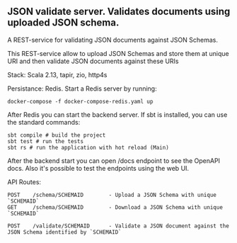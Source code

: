 ## JSON validate server. Validates documents using uploaded JSON schema.

A REST-service for validating JSON documents against JSON Schemas.

This REST-service allow to upload JSON Schemas and store them at unique URI and then validate JSON documents against these URIs

Stack: Scala 2.13, tapir, zio, http4s

Persistance: Redis. Start a Redis server by running:
```
docker-compose -f docker-compose-redis.yaml up
```

After Redis you can start the backend server. If sbt is installed, you can use the standard commands:

```shell
sbt compile # build the project
sbt test # run the tests
sbt rs # run the application with hot reload (Main)
```

After the backend start you can open /docs endpoint to see the OpenAPI docs. Also it's possible to test the endpoints using the web UI.

API Routes:
```
POST    /schema/SCHEMAID        - Upload a JSON Schema with unique `SCHEMAID`
GET     /schema/SCHEMAID        - Download a JSON Schema with unique `SCHEMAID`

POST    /validate/SCHEMAID      - Validate a JSON document against the JSON Schema identified by `SCHEMAID`
```